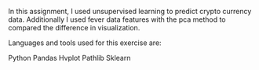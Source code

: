  In this assignment, I used unsupervised learning to predict crypto currency data. Additionally I used fever data features with the pca method to compared the difference in visualization. 

Languages and tools used for this exercise are: 

Python 
Pandas 
Hvplot 
Pathlib 
Sklearn
